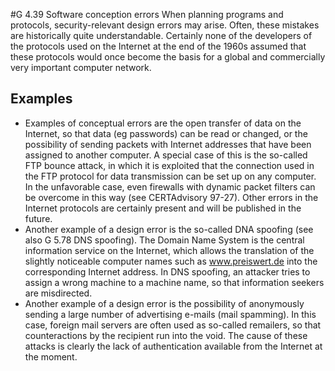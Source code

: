 #G 4.39 Software conception errors
When planning programs and protocols, security-relevant design errors may arise. Often, these mistakes are historically quite understandable. Certainly none of the developers of the protocols used on the Internet at the end of the 1960s assumed that these protocols would once become the basis for a global and commercially very important computer network.



## Examples 
* Examples of conceptual errors are the open transfer of data on the Internet, so that data (eg passwords) can be read or changed, or the possibility of sending packets with Internet addresses that have been assigned to another computer. A special case of this is the so-called FTP bounce attack, in which it is exploited that the connection used in the FTP protocol for data transmission can be set up on any computer. In the unfavorable case, even firewalls with dynamic packet filters can be overcome in this way (see CERTAdvisory 97-27). Other errors in the Internet protocols are certainly present and will be published in the future.
* Another example of a design error is the so-called DNA spoofing (see also G 5.78 DNS spoofing). The Domain Name System is the central information service on the Internet, which allows the translation of the slightly noticeable computer names such as www.preiswert.de into the corresponding Internet address. In DNS spoofing, an attacker tries to assign a wrong machine to a machine name, so that information seekers are misdirected.
* Another example of a design error is the possibility of anonymously sending a large number of advertising e-mails (mail spamming). In this case, foreign mail servers are often used as so-called remailers, so that counteractions by the recipient run into the void. The cause of these attacks is clearly the lack of authentication available from the Internet at the moment.




